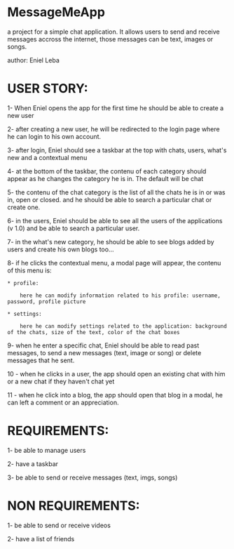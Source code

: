 # MessageMeApp
a project for a simple chat application. It allows users to send and receive messages accross the internet, those messages can be text, images or songs.

author: Eniel Leba

# USER STORY:
1- When Eniel opens the app for the first time he should be able to create a new user

2- after creating a new user, he will be redirected to the login page where he can login to his own account.

3- after login, Eniel should see a taskbar at the top with chats, users, what's new and a contextual menu

4- at the bottom of the taskbar, the contenu of each category should appear as he changes the category he is in. The default will be chat

5- the contenu of the chat category is the list of all the chats he is in or was in, open or closed. and he should be able to search a particular chat or create one.

6- in the users, Eniel should be able to see all the users of the applications (v 1.0) and be able to search a particular user.

7- in the what's new category, he should be able to see blogs added by users and create his own blogs too...

8- if he clicks the contextual menu, a modal page will appear, the contenu of this menu is:

	* profile:
	
		here he can modify information related to his profile: username, password, profile picture
		
	* settings:
	
		here he can modify settings related to the application: background of the chats, size of the text, color of the chat boxes
		
9- when he enter a specific chat, Eniel should be able to read past messages, to send a new messages (text, image or song) or delete messages that he sent.

10 - when he clicks in a user, the app should open an existing chat with him or a new chat if they haven't chat yet

11 - when he click into a blog, the app should open that blog in a modal, he can left a comment or an appreciation.

# REQUIREMENTS:
1- be able to manage users

2- have a taskbar

3- be able to send or receive messages (text, imgs, songs)

# NON REQUIREMENTS:
1- be able to send or receive videos

2- have a list of friends


